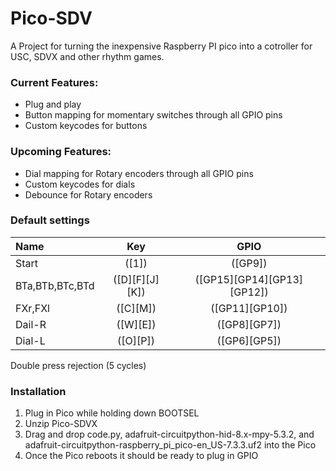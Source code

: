 # Pico-SDV

A Project for turning the inexpensive Raspberry PI pico into a cotroller for USC, SDVX and other rhythm games.


### Current Features:
- Plug and play
- Button mapping for momentary switches through all GPIO pins
- Custom keycodes for buttons

### Upcoming Features:
- Dial mapping for Rotary encoders through all GPIO pins
- Custom keycodes for dials
- Debounce for Rotary encoders


### Default settings
Name | Key| GPIO
|:--|:--:|:--:|
Start | ([1]) | ([GP9])
BTa,BTb,BTc,BTd | ([D][F][J][K]) | ([GP15][GP14][GP13][GP12])
FXr,FXl | ([C][M]) | ([GP11][GP10])
Dail-R | ([W][E]) | ([GP8][GP7])
Dial-L | ([O][P]) | ([GP6][GP5])

Double press rejection (5 cycles)

### Installation

1. Plug in Pico while holding down BOOTSEL
2. Unzip Pico-SDVX
3. Drag and drop code.py, adafruit-circuitpython-hid-8.x-mpy-5.3.2, and adafruit-circuitpython-raspberry_pi_pico-en_US-7.3.3.uf2 into the Pico
4. Once the Pico reboots it should be ready to plug in GPIO 


